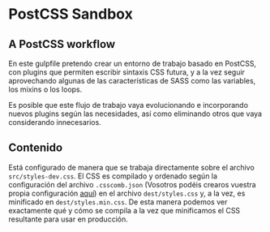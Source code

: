 # PostCSS Sandbox
## A PostCSS workflow

En este gulpfile pretendo crear un entorno de trabajo basado en PostCSS, con plugins que permiten escribir sintaxis CSS futura, y a la vez seguir aprovechando algunas de las características de SASS como las variables, los mixins o los loops.

Es posible que este flujo de trabajo vaya evolucionando e incorporando nuevos plugins según las necesidades, así como eliminando otros que vaya considerando innecesarios.


## Contenido
Está configurado de manera que se trabaja directamente sobre el archivo `src/styles-dev.css`. El CSS es compilado y ordenado según la configuración del archivo `.csscomb.json` (Vosotros podéis crearos vuestra propia configuración [aquí](http://csscomb.com/config)) en el archivo `dest/styles.css` y, a la vez, es minificado en `dest/styles.min.css`. De esta manera podemos ver exactamente qué y cómo se compila a la vez que minificamos el CSS resultante para usar en producción.



